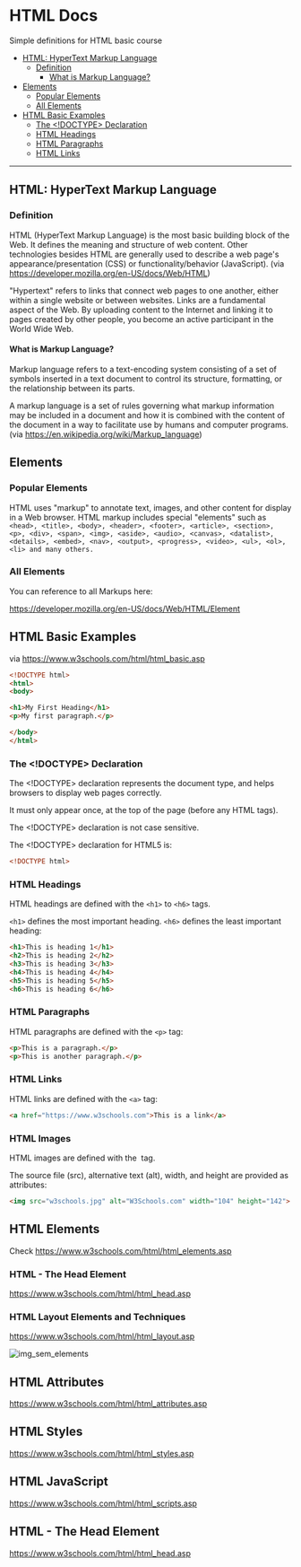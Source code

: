 # HTML Docs
Simple definitions for HTML basic course

- [HTML: HyperText Markup Language](#html-hypertext-markup-language)
    * [Definition](#definition)
        + [What is Markup Language?](#what-is-markup-language)
- [Elements](#elements)
    * [Popular Elements](#popular-elements)
    * [All Elements](#all-elements)
- [HTML Basic Examples](#html-basic-examples)
    * [The <!DOCTYPE> Declaration](#the-doctype-declaration)
    * [HTML Headings](#html-headings)
    * [HTML Paragraphs](#html-paragraphs)
    * [HTML Links](#html-links)


------------

## HTML: HyperText Markup Language

### Definition
HTML (HyperText Markup Language) is the most basic building block of the Web. It defines the meaning and structure of web content. Other technologies besides HTML are generally used to describe a web page's appearance/presentation (CSS) or functionality/behavior (JavaScript).
(via https://developer.mozilla.org/en-US/docs/Web/HTML)

"Hypertext" refers to links that connect web pages to one another, either within a single website or between websites. Links are a fundamental aspect of the Web. By uploading content to the Internet and linking it to pages created by other people, you become an active participant in the World Wide Web.


#### What is Markup Language?

Markup language refers to a text-encoding system consisting of a set of symbols inserted in a text document to control its structure, formatting, or the relationship between its parts.

A markup language is a set of rules governing what markup information may be included in a document and how it is combined with the content of the document in a way to facilitate use by humans and computer programs.
(via https://en.wikipedia.org/wiki/Markup_language)

## Elements

### Popular Elements

HTML uses "markup" to annotate text, images, and other content for display in a Web browser. HTML markup includes special "elements" such as 
`<head>, <title>, <body>, <header>, <footer>, <article>, <section>, <p>, <div>, <span>, <img>, <aside>, <audio>, <canvas>, <datalist>, <details>, <embed>, <nav>, <output>, <progress>, <video>, <ul>, <ol>, <li> and many others.`

### All Elements

You can reference to all Markups here:

https://developer.mozilla.org/en-US/docs/Web/HTML/Element

## HTML Basic Examples

via https://www.w3schools.com/html/html_basic.asp

```html
<!DOCTYPE html>
<html>
<body>

<h1>My First Heading</h1>
<p>My first paragraph.</p>

</body>
</html>
```

### The <!DOCTYPE> Declaration

The <!DOCTYPE> declaration represents the document type, and helps browsers to display web pages correctly.

It must only appear once, at the top of the page (before any HTML tags).

The <!DOCTYPE> declaration is not case sensitive.

The <!DOCTYPE> declaration for HTML5 is:

```html
<!DOCTYPE html>
```

### HTML Headings

HTML headings are defined with the `<h1>` to `<h6>` tags.

`<h1>` defines the most important heading. `<h6>` defines the least important heading: 
```html
<h1>This is heading 1</h1>
<h2>This is heading 2</h2>
<h3>This is heading 3</h3>
<h4>This is heading 4</h4>
<h5>This is heading 5</h5>
<h6>This is heading 6</h6>
```

### HTML Paragraphs

HTML paragraphs are defined with the `<p>` tag:

```html
<p>This is a paragraph.</p>
<p>This is another paragraph.</p>
```

### HTML Links
HTML links are defined with the `<a>` tag:
```html
<a href="https://www.w3schools.com">This is a link</a>
```

### HTML Images

HTML images are defined with the <img> tag.

The source file (src), alternative text (alt), width, and height are provided as attributes:
```html
<img src="w3schools.jpg" alt="W3Schools.com" width="104" height="142">
```

## HTML Elements

Check https://www.w3schools.com/html/html_elements.asp


### HTML - The Head Element

https://www.w3schools.com/html/html_head.asp

### HTML Layout Elements and Techniques

https://www.w3schools.com/html/html_layout.asp

![img_sem_elements](https://user-images.githubusercontent.com/56475977/203615611-811951f6-a534-46f7-834e-c7eeb80b21ce.gif)

## HTML Attributes

https://www.w3schools.com/html/html_attributes.asp

## HTML Styles

https://www.w3schools.com/html/html_styles.asp

## HTML JavaScript

https://www.w3schools.com/html/html_scripts.asp

## HTML - The Head Element

https://www.w3schools.com/html/html_head.asp